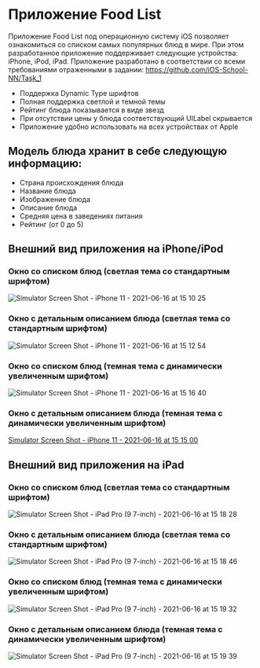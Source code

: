 # Приложение Food List

Приложение Food List под операционную систему iOS позволяет ознакомиться со списком самых популярных блюд в мире. При этом разработанное приложение поддерживает следующие устройства: iPhone, iPod, iPad.
Приложение разработано в соответствии со всеми требованиями отраженными в задании: https://github.com/iOS-School-NN/Task_1

- Поддержка Dynamic Type шрифтов
- Полная поддержка светлой и темной темы
- Рейтинг блюда показывается в виде звезд
- При отсутствии цены у блюда соответствующий UILabel скрывается
- Приложение удобно использовать на всех устройствах от Apple

## Модель блюда хранит в себе следующую информацию:

- Страна происхождения блюда
- Название блюда
- Изображение блюда
- Описание блюда
- Средняя цена в заведениях питания
- Рейтинг (от 0 до 5)

## Внешний вид приложения на iPhone/iPod


### Окно со списком блюд (светлая тема со стандартным шрифтом)
![Simulator Screen Shot - iPhone 11 - 2021-06-16 at 15 10 25](https://user-images.githubusercontent.com/48614376/122216626-465f8680-ceb5-11eb-8cf3-a2edfaaacef5.png)

### Окно с детальным описанием блюда (светлая тема со стандартным шрифтом)
![Simulator Screen Shot - iPhone 11 - 2021-06-16 at 15 12 54](https://user-images.githubusercontent.com/48614376/122216709-57a89300-ceb5-11eb-89cb-edb98f842e4a.png)

### Окно со списком блюд (темная тема с динамически увеличенным шрифтом)
![Simulator Screen Shot - iPhone 11 - 2021-06-16 at 15 16 40](https://user-images.githubusercontent.com/48614376/122217206-de5d7000-ceb5-11eb-9293-af65566a1edc.png)

### Окно с детальным описанием блюда (темная тема с динамически увеличенным шрифтом)
[Simulator Screen Shot - iPhone 11 - 2021-06-16 at 15 15 00](https://user-images.githubusercontent.com/48614376/122217095-c128a180-ceb5-11eb-9544-d7e3889169e1.png)

## Внешний вид приложения на iPad

### Окно со списком блюд (светлая тема со стандартным шрифтом)
![Simulator Screen Shot - iPad Pro (9 7-inch) - 2021-06-16 at 15 18 28](https://user-images.githubusercontent.com/48614376/122217673-4f048c80-ceb6-11eb-83f7-266bdfeedecd.png)

### Окно с детальным описанием блюда (светлая тема со стандартным шрифтом)
![Simulator Screen Shot - iPad Pro (9 7-inch) - 2021-06-16 at 15 18 46](https://user-images.githubusercontent.com/48614376/122217761-6774a700-ceb6-11eb-825c-fbb32f594760.png)

### Окно со списком блюд (темная тема с динамически увеличенным шрифтом)
![Simulator Screen Shot - iPad Pro (9 7-inch) - 2021-06-16 at 15 19 32](https://user-images.githubusercontent.com/48614376/122217811-73606900-ceb6-11eb-9f97-259788cd0f95.png)

### Окно с детальным описанием блюда (темная тема с динамически увеличенным шрифтом)
![Simulator Screen Shot - iPad Pro (9 7-inch) - 2021-06-16 at 15 19 39](https://user-images.githubusercontent.com/48614376/122217830-778c8680-ceb6-11eb-8bc4-9fc816bb84ea.png)

